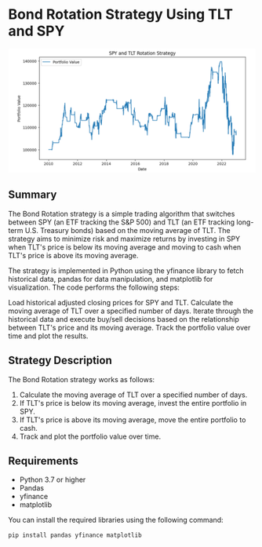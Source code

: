# Bond Rotation Strategy Using TLT and SPY

![Bond Rotation](Bond%20Rotation/Bond%20Rotation%20Strategy%20Portfolio%20plot.png)

## Summary

The Bond Rotation strategy is a simple trading algorithm that switches between SPY (an ETF tracking the S&P 500) and TLT (an ETF tracking long-term U.S. Treasury bonds) based on the moving average of TLT. The strategy aims to minimize risk and maximize returns by investing in SPY when TLT's price is below its moving average and moving to cash when TLT's price is above its moving average.

The strategy is implemented in Python using the yfinance library to fetch historical data, pandas for data manipulation, and matplotlib for visualization. The code performs the following steps:

Load historical adjusted closing prices for SPY and TLT.
Calculate the moving average of TLT over a specified number of days.
Iterate through the historical data and execute buy/sell decisions based on the relationship between TLT's price and its moving average.
Track the portfolio value over time and plot the results.

## Strategy Description

The Bond Rotation strategy works as follows:
1. Calculate the moving average of TLT over a specified number of days.
2. If TLT's price is below its moving average, invest the entire portfolio in SPY.
3. If TLT's price is above its moving average, move the entire portfolio to cash.
4. Track and plot the portfolio value over time.

## Requirements

- Python 3.7 or higher
- Pandas
- yfinance
- matplotlib

You can install the required libraries using the following command:
```bash
pip install pandas yfinance matplotlib
